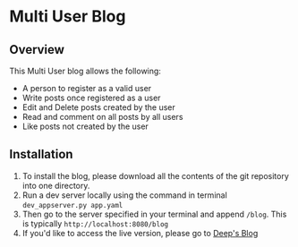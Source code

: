 # Multi User Blog

## Overview
This Multi User blog allows the following:
* A person to register as a valid user
* Write posts once registered as a user
* Edit and Delete posts created by the user
* Read and comment on all posts by all users
* Like posts not created by the user

## Installation
1. To install the blog, please download all the contents of the git repository into one directory.
2. Run a dev server locally using the command in terminal `dev_appserver.py app.yaml`
3. Then go to the server specified in your terminal and append `/blog`.  This is typically `http://localhost:8080/blog`
4. If you'd like to access the live version, please go to [Deep's Blog](https://udacity-project-deepanjan.appspot.com/blog/)
